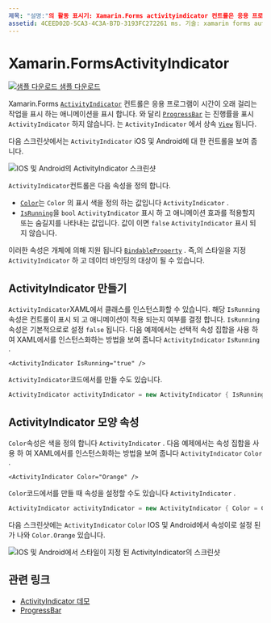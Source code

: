 ```yaml
---
제목: "설명:"의 활동 표시기: Xamarin.Forms activityindicator 컨트롤은 응용 프로그램이 진행 상황을 표시 하지 않고 시간이 오래 걸리는 작업을 사용자에 게 나타냅니다. 이 문서에서는 XAML 및 코드에서 ActivityIndicator를 사용 하는 방법을 설명 합니다. "
assetid: 4CEED02D-5CA3-4C3A-B7D-3193FC272261 ms. 기술: xamarin forms author: profexorgeek m. author: jusjohns. 날짜: 07/10/2019 no loc: [ Xamarin.Forms , Xamarin.Essentials ]
---
```


# <a name="xamarinforms-activityindicator"></a>Xamarin.FormsActivityIndicator
[![샘플 다운로드](~/media/shared/download.png) 샘플 다운로드](https://docs.microsoft.com/samples/xamarin/xamarin-forms-samples/userinterface-activityindicatordemos/)

Xamarin.Forms [`ActivityIndicator`](xref:Xamarin.Forms.ActivityIndicator) 컨트롤은 응용 프로그램이 시간이 오래 걸리는 작업을 표시 하는 애니메이션을 표시 합니다. 와 달리 [`ProgressBar`](xref:Xamarin.Forms.ProgressBar) 는 진행률을 표시 `ActivityIndicator` 하지 않습니다. 는 `ActivityIndicator` 에서 상속 [`View`](xref:Xamarin.Forms.View) 됩니다.

다음 스크린샷에서는 `ActivityIndicator` iOS 및 Android에 대 한 컨트롤을 보여 줍니다.

![IOS 및 Android의 ActivityIndicator 스크린샷](activityindicator-images/activityindicators-default.png "IOS 및 Android의 ActivityIndicator 스크린샷")

`ActivityIndicator`컨트롤은 다음 속성을 정의 합니다.

* [`Color`](xref:Xamarin.Forms.ActivityIndicator.Color)는 `Color` 의 표시 색을 정의 하는 값입니다 `ActivityIndicator` .
* [`IsRunning`](xref:Xamarin.Forms.ActivityIndicator.IsRunning)을 `bool` `ActivityIndicator` 표시 하 고 애니메이션 효과를 적용할지 또는 숨길지를 나타내는 값입니다. 값이 이면 `false` `ActivityIndicator` 표시 되지 않습니다.

이러한 속성은 개체에 의해 지원 됩니다 [`BindableProperty`](xref:Xamarin.Forms.BindableProperty) . 즉,의 스타일을 지정 `ActivityIndicator` 하 고 데이터 바인딩의 대상이 될 수 있습니다.

## <a name="create-an-activityindicator"></a>ActivityIndicator 만들기

`ActivityIndicator`XAML에서 클래스를 인스턴스화할 수 있습니다. 해당 `IsRunning` 속성은 컨트롤이 표시 되 고 애니메이션이 적용 되는지 여부를 결정 합니다. `IsRunning`속성은 기본적으로로 설정 `false` 됩니다. 다음 예제에서는 선택적 속성 집합을 사용 하 여 XAML에서를 인스턴스화하는 방법을 보여 줍니다 `ActivityIndicator` `IsRunning` .

```xaml
<ActivityIndicator IsRunning="true" />
```

`ActivityIndicator`코드에서를 만들 수도 있습니다.

```csharp
ActivityIndicator activityIndicator = new ActivityIndicator { IsRunning = true };
```

## <a name="activityindicator-appearance-properties"></a>ActivityIndicator 모양 속성

`Color`속성은 색을 정의 합니다 `ActivityIndicator` . 다음 예제에서는 속성 집합을 사용 하 여 XAML에서를 인스턴스화하는 방법을 보여 줍니다 `ActivityIndicator` `Color` .

```xaml
<ActivityIndicator Color="Orange" />
```

`Color`코드에서를 만들 때 속성을 설정할 수도 있습니다 `ActivityIndicator` .

```csharp
ActivityIndicator activityIndicator = new ActivityIndicator { Color = Color.Orange };
```

다음 스크린샷에는 `ActivityIndicator` `Color` IOS 및 Android에서 속성이로 설정 된가 나와 `Color.Orange` 있습니다.

![IOS 및 Android에서 스타일이 지정 된 ActivityIndicator의 스크린샷](activityindicator-images/activityindicators-styled.png "IOS 및 Android에서 스타일이 지정 된 ActivityIndicator의 스크린샷")

## <a name="related-links"></a>관련 링크

* [ActivityIndicator 데모](https://docs.microsoft.com/samples/xamarin/xamarin-forms-samples/userinterface-activityindicatordemos/)
* [ProgressBar](~/xamarin-forms/user-interface/progressbar.md)
